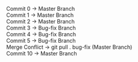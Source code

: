 Commit 0 -> Master Branch <br>
Commit 1 -> Master Branch <br>
Commit 2 -> Master Branch <br>
Commit 3 -> Bug-fix Branch <br>
Commit 4 -> Bug-fix Branch <br>
Commit 5 -> Bug-fix Branch <br>
Merge Conflict -> git pull . bug-fix (Master Branch) <br>
Commit 10 -> Master Branch <br>